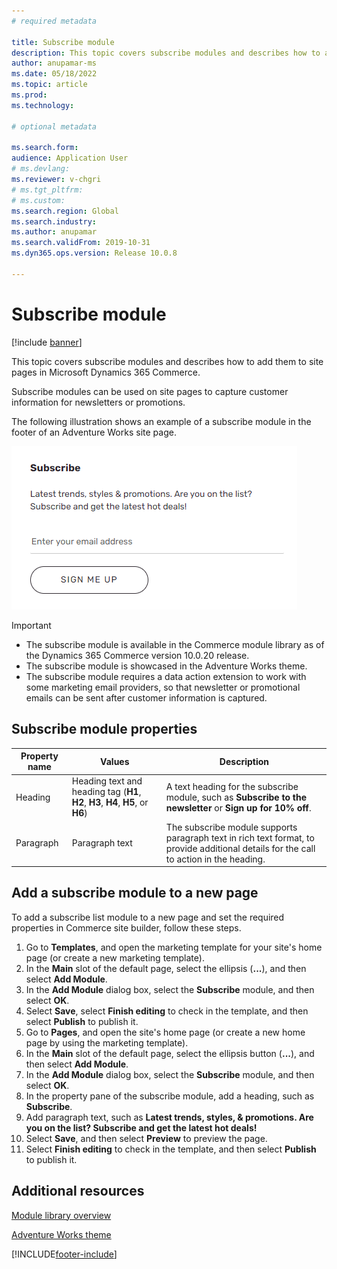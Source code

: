 ```yaml
---
# required metadata

title: Subscribe module
description: This topic covers subscribe modules and describes how to add them to site pages in Microsoft Dynamics 365 Commerce.
author: anupamar-ms
ms.date: 05/18/2022
ms.topic: article
ms.prod: 
ms.technology: 

# optional metadata

ms.search.form: 
audience: Application User
# ms.devlang: 
ms.reviewer: v-chgri
# ms.tgt_pltfrm: 
# ms.custom: 
ms.search.region: Global
ms.search.industry: 
ms.author: anupamar
ms.search.validFrom: 2019-10-31
ms.dyn365.ops.version: Release 10.0.8

---
```

# Subscribe module

[!include [banner](includes/banner.md)]

This topic covers subscribe modules and describes how to add them to site pages in Microsoft Dynamics 365 Commerce.

Subscribe modules can be used on site pages to capture customer information for newsletters or promotions.

The following illustration shows an example of a subscribe module in the footer of an Adventure Works site page.

![Example of a subscribe module in the footer of an Adventure Works site page](./media/Subscribe.PNG)

> [!IMPORTANT]
> - The subscribe module is available in the Commerce module library as of the Dynamics 365 Commerce version 10.0.20 release.
> - The subscribe module is showcased in the Adventure Works theme.
> - The subscribe module requires a data action extension to work with some marketing email providers, so that newsletter or promotional emails can be sent after customer information is captured.

## Subscribe module properties

| Property name | Values | Description |
|---------------|--------|-------------|
| Heading       | Heading text and heading tag (**H1**, **H2**, **H3**, **H4**, **H5**, or **H6**) | A text heading for the subscribe module, such as **Subscribe to the newsletter** or **Sign up for 10% off**. |
| Paragraph     | Paragraph text | The subscribe module supports paragraph text in rich text format, to provide additional details for the call to action in the heading. |

## Add a subscribe module to a new page

To add a subscribe list module to a new page and set the required properties in Commerce site builder, follow these steps.

1. Go to **Templates**, and open the marketing template for your site's home page (or create a new marketing template).
1. In the **Main** slot of the default page, select the ellipsis (**...**), and then select **Add Module**.
1. In the **Add Module** dialog box, select the **Subscribe** module, and then select **OK**.
1. Select **Save**, select **Finish editing** to check in the template, and then select **Publish** to publish it.
1. Go to **Pages**, and open the site's home page (or create a new home page by using the marketing template).
1. In the **Main** slot of the default page, select the ellipsis button (**...**), and then select **Add Module**.
1. In the **Add Module** dialog box, select the **Subscribe** module, and then select **OK**.
1. In the property pane of the subscribe module, add a heading, such as **Subscribe**.
1. Add paragraph text, such as **Latest trends, styles, & promotions. Are you on the list? Subscribe and get the latest hot deals!**
1. Select **Save**, and then select **Preview** to preview the page.
1. Select **Finish editing** to check in the template, and then select **Publish** to publish it.

## Additional resources

[Module library overview](starter-kit-overview.md)

[Adventure Works theme](adventure-works-theme.md)

[!INCLUDE[footer-include](../includes/footer-banner.md)]
